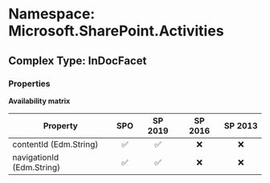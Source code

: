 # Namespace: Microsoft.SharePoint.Activities

## Complex Type: InDocFacet

### Properties

**Availability matrix**

Property | SPO | SP 2019 | SP 2016 | SP 2013
----------|:---:|:-------:|:-------:|:-------:
contentId (Edm.String) | ✅ | ✅ | ❌ | ❌
navigationId (Edm.String) | ✅ | ✅ | ❌ | ❌